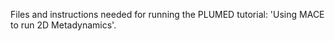 Files and instructions needed for running the PLUMED tutorial: 'Using MACE to run 2D Metadynamics'.
